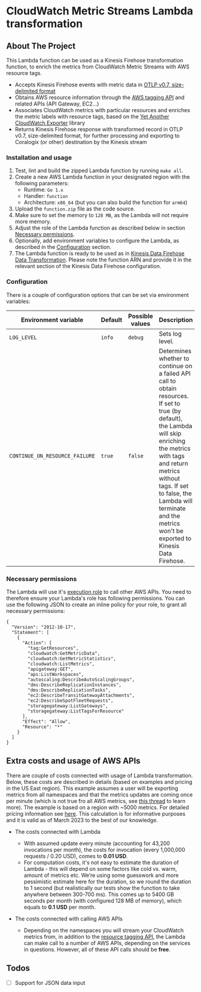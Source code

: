  # CloudWatch Metric Streams Lambda transformation

## About The Project
This Lambda function can be used as a Kinesis Firehose transformation function, to enrich the metrics from CloudWatch Metric Streams with AWS resource tags.

- Accepts Kinesis Firehose events with metric data in [OTLP v0.7, size-delimited format](https://docs.aws.amazon.com/AmazonCloudWatch/latest/monitoring/CloudWatch-metric-streams-formats-opentelemetry.html)
- Obtains AWS resource information through the [AWS tagging API](https://docs.aws.amazon.com/resourcegroupstagging/latest/APIReference/overview.html) and related APIs (API Gateway, EC2...)
- Associates CloudWatch metrics with particular resources and enriches the metric labels with resource tags, based on the [Yet Another CloudWatch Exporter](https://github.com/nerdswords/yet-another-cloudwatch-exporter) library
- Returns Kinesis Firehose response with transformed record in OTLP v0.7, size-delimited format, for further processing and exporting to Coralogix (or other) destination by the Kinesis stream

### Installation and usage
1. Test, lint and build the zipped Lambda function by running `make all`.
2. Create a new AWS Lambda function in your designated region with the following parameters:
    - Runtime: `Go 1.x`
    - Handler: `function`
    - Architecture: `x86_64` (but you can also build the function for `arm64`)
3. Upload the `function.zip` file as the code source.
4. Make sure to set the memory to `128 MB`, as the Lambda will not require more memory.
5. Adjust the role of the Lambda function as described below in section [Necessary permissions](##Necessary_permissions).
6. Optionally, add environment variables to configure the Lambda, as described in the [Configuration](##Configuration) section.
7. The Lambda function is ready to be used as in [Kinesis Data Firehose Data Transformation](https://docs.aws.amazon.com/firehose/latest/dev/data-transformation.html?icmpid=docs_console_unmapped). Please note the function ARN and provide it in the relevant section of the Kinesis Data Firehose configuration.

### Configuration
There is a couple of configuration options that can be set via environment variables:

| Environment variable             | Default |Possible values   | Description   |
|----------------------------------|---------|------------------|---------------|
| `LOG_LEVEL`                      | `info`  | `debug`          | Sets log level.
| `CONTINUE_ON_RESOURCE_FAILURE`   | `true`  | `false`          | Determines whether to continue on a failed API call to obtain resources. If set to true (by default), the Lambda will skip enriching the metrics with tags and return metrics without tags. If set to false, the Lambda will terminate and the metrics won't be exported to Kinesis Data Firehose.

### Necessary permissions
The Lambda will use it's [execution role](https://docs.aws.amazon.com/lambda/latest/dg/lambda-intro-execution-role.html) to call other AWS APIs. You need to therefore ensure your Lambda's role has following permissions. You can use the following JSON to create an inline policy for your role, to grant all necessary permissions:
```
{
  "Version": "2012-10-17",
  "Statement": [
    {
      "Action": [
        "tag:GetResources",
        "cloudwatch:GetMetricData",
        "cloudwatch:GetMetricStatistics",
        "cloudwatch:ListMetrics",
        "apigateway:GET",
        "aps:ListWorkspaces",
        "autoscaling:DescribeAutoScalingGroups",
        "dms:DescribeReplicationInstances",
        "dms:DescribeReplicationTasks",
        "ec2:DescribeTransitGatewayAttachments",
        "ec2:DescribeSpotFleetRequests",
        "storagegateway:ListGateways",
        "storagegateway:ListTagsForResource"
      ],
      "Effect": "Allow",
      "Resource": "*"
    }
  ]
}
```

## Extra costs and usage of AWS APIs
There are couple of costs connected with usage of Lambda transformation. Below, these costs are described in details (based on examples and pricing in the US East region). This example assumes a user will be exporting metrics from all namespaces and that the metrics updates are coming once per minute (which is not true fro all AWS metrics, see [this thread](https://serverfault.com/questions/1003344/aws-cloudwatch-metrics-are-there-convergence-delays?newreg=80710344c54e4a8397eac3acfdb01941) to learn more). The example is based on a region with ~5000 metrics. For detailed pricing information see [here](https://aws.amazon.com/lambda/pricing/). This calculation is for informative purposes and it is valid as of March 2023 to the best of our knowledge.

- The costs connected with Lambda
  - With assumed update every minute (accounting for 43,200 invocations per month), the costs for invocation (every 1,000,000 requests / 0.20 USD), comes to **0.01 USD**. 
  - For computation costs, it's not easy to estimate the duration of Lambda - this will depend on some factors like cold vs. warm, amount of metrics etc. We’re using some guesswork and more pessimistic estimate here for the duration, so we round the duration to 1 second (but realistically our tests show the function to take anywhere between 300-700 ms). This comes up to 5400 GB seconds per month (with configured 128 MB of memory), which equals to **0.1 USD** per month.

- The costs connected with calling AWS APIs
  - Depending on the namespaces you will stream your CloudWatch metrics from, in addition to the [resource tagging API](https://aws.amazon.com/blogs/aws/new-aws-resource-tagging-api/), the Lambda can make call to a number of AWS APIs, depending on the services in questions. However, all of these API calls should be **free**.

## Todos
- [ ] Support for JSON data input
